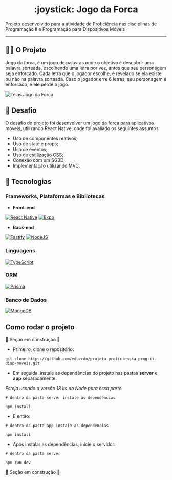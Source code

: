 <h1 align="center">:joystick: Jogo da Forca</h1>

Projeto desenvolvido para a atividade de Proficiência nas disciplinas de Programação II e Programação para Dispositivos Móveis

---

## :man_technologist: O Projeto

Jogo da forca, é um jogo de palavras onde o objetivo é descobrir uma palavra sorteada, escolhendo uma letra por vez, antes que seu personagem seja enforcado. Cada letra que o jogador escolhe, é revelado se ela existe ou não na palavra sorteada. Caso o jogador erre 6 letras, seu personagem é enforcado, e ele perde o jogo.

![Telas Jogo da Forca](https://github.com/eduzrdo/assets/blob/main/jogo-da-forca/screens-jogo-da-forca.png?raw=true)

## :bow_and_arrow: Desafio

O desafio do projeto foi desenvolver um jogo da forca para aplicativos móveis, utilizando React Native, onde foi avaliado os seguintes assuntos:

- Uso de componentes reativos;
- Uso de state e props;
- Uso de eventos;
- Uso de estilização CSS;
- Conexão com um SGBD;
- Implementação utilizando MVC.

## :wrench: Tecnologias

### Frameworks, Plataformas e Bibliotecas

- **Front-end**

[![React Native](https://img.shields.io/badge/react_native-%2320232a.svg?style=for-the-badge&logo=react&logoColor=%2361DAFB)](https://reactnative.dev/)
[![Expo](https://img.shields.io/badge/expo-1C1E24?style=for-the-badge&logo=expo&logoColor=#D04A37)](https://expo.dev/)

- **Back-end**

[![Fastify](https://img.shields.io/badge/fastify-%23000000.svg?style=for-the-badge&logo=fastify&logoColor=white)](https://fastify.dev/)
[![NodeJS](https://img.shields.io/badge/node.js-6DA55F?style=for-the-badge&logo=node.js&logoColor=white)](https://nodejs.org/)

### Linguagens

[![TypeScript](https://img.shields.io/badge/typescript-%23007ACC.svg?style=for-the-badge&logo=typescript&logoColor=white)](https://www.typescriptlang.org/)

### ORM

[![Prisma](https://img.shields.io/badge/Prisma-3982CE?style=for-the-badge&logo=Prisma&logoColor=white)](https://www.prisma.io/)

### Banco de Dados

[![MongoDB](https://img.shields.io/badge/MongoDB-%234ea94b.svg?style=for-the-badge&logo=mongodb&logoColor=white)](https://www.mongodb.com/)

## Como rodar o projeto

:construction: Seção em construção :construction:

- Primeiro, clone o repositório:

`git clone https://github.com/eduzrdo/projeto-proficiencia-prog-ii-disp-moveis.git`

- Em seguida, instale as dependências do projeto nas pastas **server** e **app** separadamente:

<em>Esteja usando a versão 18 lts do Node para essa parte.</em>

```
# dentro da pasta server instale as dependências

npm install
```
- E então:
```
# dentro da pasta app instale as dependências

npm install
```

- Após instalar as dependências, inicie o servidor:

```
# dentro da pasta server

npm run dev
```

:construction: Seção em construção :construction: